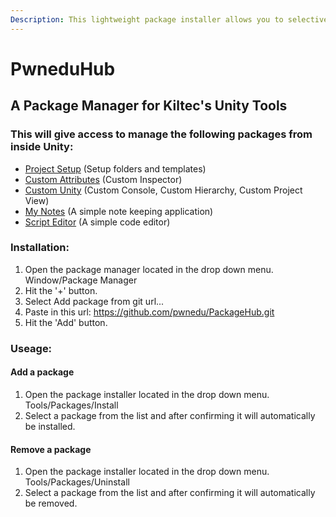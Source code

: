 ```yaml
---
Description: This lightweight package installer allows you to selectively choose to install all the components you have come to know and love from the Unity Tools package. Also includes additional packages like the script editing window, easy project setup, configuration and templates.
---
```


# PwneduHub

## A Package Manager for Kiltec's Unity Tools

### This will give access to manage the following packages from inside Unity:

* [Project Setup](https://github.com/pwnedu/ProjectSetup) (Setup folders and templates) 
* [Custom Attributes](https://github.com/pwnedu/CustomAttributes) (Custom Inspector) 
* [Custom Unity](https://github.com/pwnedu/CustomUnity) (Custom Console, Custom Hierarchy, Custom Project View) 
* [My Notes](https://github.com/pwnedu/MyNotes) (A simple note keeping application) 
* [Script Editor](https://github.com/pwnedu/ScriptEditor) (A simple code editor) 

### Installation:

1. Open the package manager located in the drop down menu. Window/Package Manager
2. Hit the '+' button.
2. Select Add package from git url...
3. Paste in this url: https://github.com/pwnedu/PackageHub.git
4. Hit the 'Add' button.

### Useage:

#### Add a package

1. Open the package installer located in the drop down menu. Tools/Packages/Install
2. Select a package from the list and after confirming it will automatically be installed.

#### Remove a package

1. Open the package installer located in the drop down menu. Tools/Packages/Uninstall
2. Select a package from the list and after confirming it will automatically be removed.
